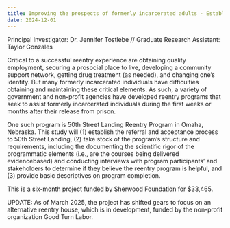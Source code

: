 ```yaml
---
title: Improving the prospects of formerly incarcerated adults - Establishing the processes and procedures of 50th Street Landing Reentry Program (2025)
date: 2024-12-01
---
```


Principal Investigator: Dr. Jennifer Tostlebe // Graduate Research Assistant: Taylor Gonzales

<!--more-->

Critical to a successful reentry experience are obtaining quality employment, securing a prosocial place to live, developing a community support network, getting drug treatment (as needed), and changing one’s identity. But many formerly incarcerated individuals have difficulties obtaining and maintaining these critical elements. As such, a variety of government and non-profit agencies have developed reentry programs that seek to assist formerly incarcerated individuals during the first weeks or months after their release from prison.

One such program is 50th Street Landing Reentry Program in Omaha, Nebraska. This study will (1) establish the referral and acceptance process to 50th Street Landing, (2) take stock of the program’s structure and requirements, including the documenting the scientific rigor of the programmatic elements (i.e., are the courses being delivered evidencebased) and conducting interviews with program participants’ and stakeholders to determine if they believe the reentry program is helpful, and (3) provide basic descriptives on program completion.

This is a six-month project funded by Sherwood Foundation for $33,465.

UPDATE: As of March 2025, the project has shifted gears to focus on an alternative reentry house, which is in development, funded by the non-profit organization Good Turn Labor.